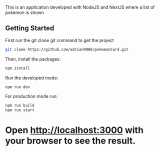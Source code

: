
This is an application developed with NodeJS and NextJS where a list of pokemon is shown

## Getting Started
First run the git clone git command to get the project
```bash
git clone https://github.com/adrian9906/pokemonCard.git
```

Then, install the packages:
```bash
npm isntall
```
Run the developed mode:
```bash
npm run dev
```

For production mode run:
```bash
npm run build
npm run start
```

Open [http://localhost:3000](http://localhost:3000) with your browser to see the result.
=======
